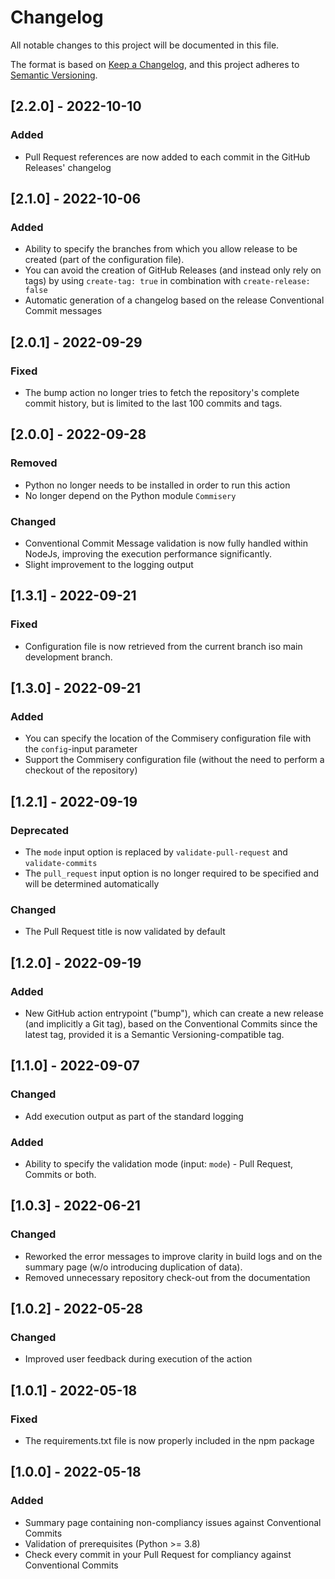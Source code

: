 # Changelog
All notable changes to this project will be documented in this file.

The format is based on [Keep a Changelog](https://keepachangelog.com/en/1.1.0/),
and this project adheres to [Semantic Versioning](https://semver.org/spec/v2.0.0.html).

## [2.2.0] - 2022-10-10
### Added
- Pull Request references are now added to each commit in the GitHub Releases' changelog

## [2.1.0] - 2022-10-06
### Added
- Ability to specify the branches from which you allow release to be created (part of the configuration file).
- You can avoid the creation of GitHub Releases (and instead only rely on tags) by using `create-tag: true` in combination with `create-release: false`
- Automatic generation of a changelog based on the release Conventional Commit messages

## [2.0.1] - 2022-09-29
### Fixed
- The bump action no longer tries to fetch the repository's complete commit history, but is limited to the last 100 commits and tags.

## [2.0.0] - 2022-09-28
### Removed
- Python no longer needs to be installed in order to run this action
- No longer depend on the Python module `Commisery`

### Changed
- Conventional Commit Message validation is now fully handled within NodeJs, improving the execution performance significantly.
- Slight improvement to the logging output

## [1.3.1] - 2022-09-21
### Fixed
- Configuration file is now retrieved from the current branch iso main development branch.

## [1.3.0] - 2022-09-21
### Added
- You can specify the location of the Commisery configuration file with the `config`-input parameter
- Support the Commisery configuration file (without the need to perform a checkout of the repository)

## [1.2.1] - 2022-09-19
### Deprecated
- The `mode` input option is replaced by `validate-pull-request` and `validate-commits`
- The `pull_request` input option is no longer required to be specified and will be determined automatically

### Changed
- The Pull Request title is now validated by default

## [1.2.0] - 2022-09-19
### Added
- New GitHub action entrypoint ("bump"), which can create a new release (and implicitly a Git tag), based on the Conventional Commits since the latest tag, provided it is a Semantic Versioning-compatible tag.

## [1.1.0] - 2022-09-07
### Changed
- Add execution output as part of the standard logging

### Added
- Ability to specify the validation mode (input: `mode`)  - Pull Request, Commits or both.

## [1.0.3] - 2022-06-21
### Changed
- Reworked the error messages to improve clarity in build logs and on the summary page (w/o introducing duplication of data).
- Removed unnecessary repository check-out from the documentation

## [1.0.2] - 2022-05-28
### Changed
- Improved user feedback during execution of the action

## [1.0.1] - 2022-05-18
### Fixed
- The requirements.txt file is now properly included in the npm package

## [1.0.0] - 2022-05-18
### Added
- Summary page containing non-compliancy issues against Conventional Commits
- Validation of prerequisites (Python >= 3.8)
- Check every commit in your Pull Request for compliancy against Conventional Commits

